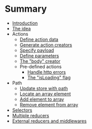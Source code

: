 # Summary

* [Introduction](README.md)
* [The idea](./docs/idea.md)
* Actions
  * [Define action data](./docs/action.md)
  * [Generate action creators](./docs/generate-actions.md)
  * [Specify payload](./docs/after.md)
  * [Define parameters](./docs/params.md)
  * [The "body" creator](./docs/body.md)
  * Pre-defined actions
    * [Handle http errors](./docs/error.md)
    * [The "isLoading" flag](./docs/loading.md)
* Path
  * [Update store with path](./docs/path.md)
  * [Locate an array element](./docs/array.md)
  * [Add element to array](./docs/array-add.md)
  * [Remove element from array](./docs/array-remove.md)
* [Selectors](./docs/selector.md)
* [Multiple reducers](./docs/multiple-reducers.md)
* [External reducers and middlewares](./docs/external.md)  
